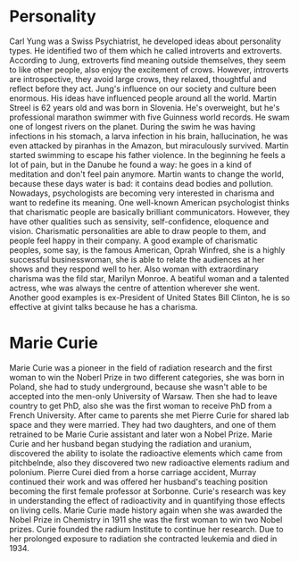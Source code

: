 # Personality

Carl Yung was a Swiss Psychiatrist, he developed ideas about personality types. He identified two of them which he called introverts and extroverts. According to Jung, extroverts find meaning outside themselves, they seem to like other people, also enjoy the excitement of crows. However, introverts are introspective, they avoid large crows, they relaxed, thoughtful and reflect before they act. Jung's influence on our society and culture been enormous. His ideas have influenced people around all the world. Martin Streel is 62 years old and was born in Slovenia. He's overweight, but he's professional marathon swimmer with five Guinness world records. He swam one of longest rivers on the planet. During the swim he was having infections in his stomach, a larva infection in his brain, hallucination, he was even attacked by piranhas in the Amazon, but miraculously survived. Martin started swimming to escape his father violence. In the beginning he feels a lot of pain, but in the Danube he found a way: he goes in a kind of meditation and don't feel pain anymore. Martin wants to change the world, because these days water is bad: it contains dead bodies and pollution. Nowadays, psychologists are becoming very interested in charisma and want to redefine its meaning. One well-known American psychologist thinks that charismatic people are basically brilliant communicators. However, they have other qualities such as sensivity, self-confidence, eloquence and vision. Charismatic personalities are able to draw people to them, and people feel happy in their company. A good example of charismatic peoples, some say, is the famous American, Oprah Winfred, she is a highly successful businesswoman, she is able to relate the audiences at her shows and they respond well to her. Also woman with extraordinary charisma was the fild star, Marilyn Monroe. A beatiful woman and a talented actress, whe was always the centre of attention wherever she went. Another good examples is ex-President of United States Bill Clinton, he is so effective at givint talks because he has a charisma.
# Marie Curie

Marie Curie was a pioneer in the field of radiation research and the first woman to win the Noberl Prize in two different categories, she was born in Poland, she had to study underground, because she wasn't able to be accepted into the men-only University of Warsaw. Then she had to leave country to get PhD, also she was the first woman to receive PhD from a French University. After came to parents she met Pierre Curie for shared lab space and they were married. They had two daughters, and one of them retrained to be Marie Curie assistant and later won a Nobel Prize. Marie Curie and her husband began studying the radiation and uranium, discovered the ability to isolate the radioactive elements which came from pitchbelnde, also they discovered two new radioactive elements radium and polonium. Pierre Curei died from a horse carriage accident, Murray continued their work and was offered her husband's teaching position becoming the first female professor at Sorbonne. Curie's research was key in understanding the effect of radioactivity and in quantifying those effects on living cells. Marie Curie made history again when she was awarded the Nobel Prize in Chemistry in 1911 she was the first woman to win two Nobel prizes. Curie founded the radium Institute to continue her research. Due to her prolonged exposure to radiation she contracted leukemia and died in 1934.